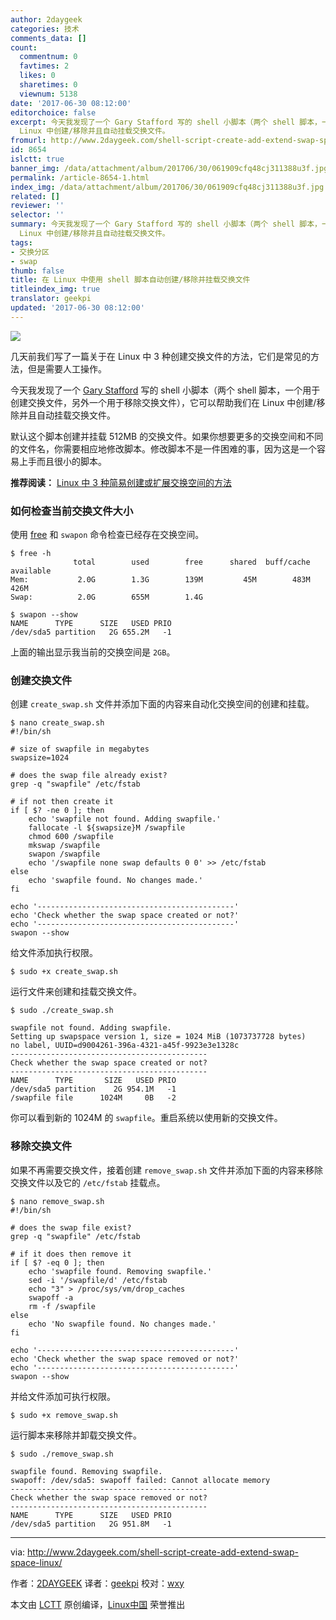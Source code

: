 ```yaml
---
author: 2daygeek
categories: 技术
comments_data: []
count:
  commentnum: 0
  favtimes: 2
  likes: 0
  sharetimes: 0
  viewnum: 5138
date: '2017-06-30 08:12:00'
editorchoice: false
excerpt: 今天我发现了一个 Gary Stafford 写的 shell 小脚本（两个 shell 脚本，一个用于创建交换文件，另外一个用于移除交换文件），它可以帮助我们在
  Linux 中创建/移除并且自动挂载交换文件。
fromurl: http://www.2daygeek.com/shell-script-create-add-extend-swap-space-linux/
id: 8654
islctt: true
banner_img: /data/attachment/album/201706/30/061909cfq48cj311388u3f.jpg
permalink: /article-8654-1.html
index_img: /data/attachment/album/201706/30/061909cfq48cj311388u3f.jpg.thumb.jpg
related: []
reviewer: ''
selector: ''
summary: 今天我发现了一个 Gary Stafford 写的 shell 小脚本（两个 shell 脚本，一个用于创建交换文件，另外一个用于移除交换文件），它可以帮助我们在
  Linux 中创建/移除并且自动挂载交换文件。
tags:
- 交换分区
- swap
thumb: false
title: 在 Linux 中使用 shell 脚本自动创建/移除并挂载交换文件
titleindex_img: true
translator: geekpi
updated: '2017-06-30 08:12:00'
---
```


![](/data/attachment/album/201706/30/061909cfq48cj311388u3f.jpg)


几天前我们写了一篇关于在 Linux 中 3 种创建交换文件的方法，它们是常见的方法，但是需要人工操作。


今天我发现了一个 [Gary Stafford](https://programmaticponderings.com/2013/12/19/scripting-linux-swap-space/) 写的 shell 小脚本（两个 shell 脚本，一个用于创建交换文件，另外一个用于移除交换文件），它可以帮助我们在 Linux 中创建/移除并且自动挂载交换文件。


默认这个脚本创建并挂载 512MB 的交换文件。如果你想要更多的交换空间和不同的文件名，你需要相应地修改脚本。修改脚本不是一件困难的事，因为这是一个容易上手而且很小的脚本。


**推荐阅读：** [Linux 中 3 种简易创建或扩展交换空间的方法](http://www.2daygeek.com/add-extend-increase-swap-space-memory-file-partition-linux/)


### 如何检查当前交换文件大小


使用 [free](http://www.2daygeek.com/free-command-to-check-memory-usage-statistics-in-linux/) 和 `swapon` 命令检查已经存在交换空间。



```
$ free -h
              total        used        free      shared  buff/cache   available
Mem:           2.0G        1.3G        139M         45M        483M        426M
Swap:          2.0G        655M        1.4G

$ swapon --show
NAME      TYPE      SIZE   USED PRIO
/dev/sda5 partition   2G 655.2M   -1

```

上面的输出显示我当前的交换空间是 `2GB`。


### 创建交换文件


创建 `create_swap.sh` 文件并添加下面的内容来自动化交换空间的创建和挂载。



```
$ nano create_swap.sh
#!/bin/sh

# size of swapfile in megabytes
swapsize=1024

# does the swap file already exist?
grep -q "swapfile" /etc/fstab

# if not then create it
if [ $? -ne 0 ]; then
    echo 'swapfile not found. Adding swapfile.'
    fallocate -l ${swapsize}M /swapfile
    chmod 600 /swapfile
    mkswap /swapfile
    swapon /swapfile
    echo '/swapfile none swap defaults 0 0' >> /etc/fstab
else
    echo 'swapfile found. No changes made.'
fi

echo '--------------------------------------------'
echo 'Check whether the swap space created or not?'
echo '--------------------------------------------'
swapon --show

```

给文件添加执行权限。



```
$ sudo +x create_swap.sh

```

运行文件来创建和挂载交换文件。



```
$ sudo ./create_swap.sh

swapfile not found. Adding swapfile.
Setting up swapspace version 1, size = 1024 MiB (1073737728 bytes)
no label, UUID=d9004261-396a-4321-a45f-9923e3e1328c
--------------------------------------------
Check whether the swap space created or not?
--------------------------------------------
NAME      TYPE       SIZE   USED PRIO
/dev/sda5 partition    2G 954.1M   -1
/swapfile file      1024M     0B   -2

```

你可以看到新的 1024M 的 `swapfile`。重启系统以使用新的交换文件。


### 移除交换文件


如果不再需要交换文件，接着创建 `remove_swap.sh` 文件并添加下面的内容来移除交换文件以及它的 `/etc/fstab` 挂载点。



```
$ nano remove_swap.sh
#!/bin/sh

# does the swap file exist?
grep -q "swapfile" /etc/fstab

# if it does then remove it
if [ $? -eq 0 ]; then
    echo 'swapfile found. Removing swapfile.'
    sed -i '/swapfile/d' /etc/fstab
    echo "3" > /proc/sys/vm/drop_caches
    swapoff -a
    rm -f /swapfile
else
    echo 'No swapfile found. No changes made.'
fi

echo '--------------------------------------------'
echo 'Check whether the swap space removed or not?'
echo '--------------------------------------------'
swapon --show

```

并给文件添加可执行权限。



```
$ sudo +x remove_swap.sh

```

运行脚本来移除并卸载交换文件。



```
$ sudo ./remove_swap.sh

swapfile found. Removing swapfile.
swapoff: /dev/sda5: swapoff failed: Cannot allocate memory
--------------------------------------------
Check whether the swap space removed or not?
--------------------------------------------
NAME      TYPE      SIZE   USED PRIO
/dev/sda5 partition   2G 951.8M   -1

```



---


via: <http://www.2daygeek.com/shell-script-create-add-extend-swap-space-linux/>


作者：[2DAYGEEK](http://www.2daygeek.com/author/2daygeek/) 译者：[geekpi](https://github.com/geekpi) 校对：[wxy](https://github.com/wxy)


本文由 [LCTT](https://github.com/LCTT/TranslateProject) 原创编译，[Linux中国](https://linux.cn/) 荣誉推出